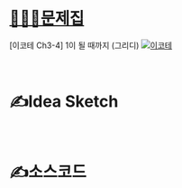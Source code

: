 # [👩🏻‍💻문제집](http://www.kyobobook.co.kr/product/detailViewKor.laf?ejkGb=KOR&mallGb=KOR&barcode=9791162243077)

[이코테 Ch3-4] 1이 될 때까지 (그리디)
[![이코테](../ndb.png)](http://www.kyobobook.co.kr/product/detailViewKor.laf?ejkGb=KOR&mallGb=KOR&barcode=9791162243077)

<br >

# ✍️Idea Sketch


<br >

# ✍️소스코드


```Python

```
